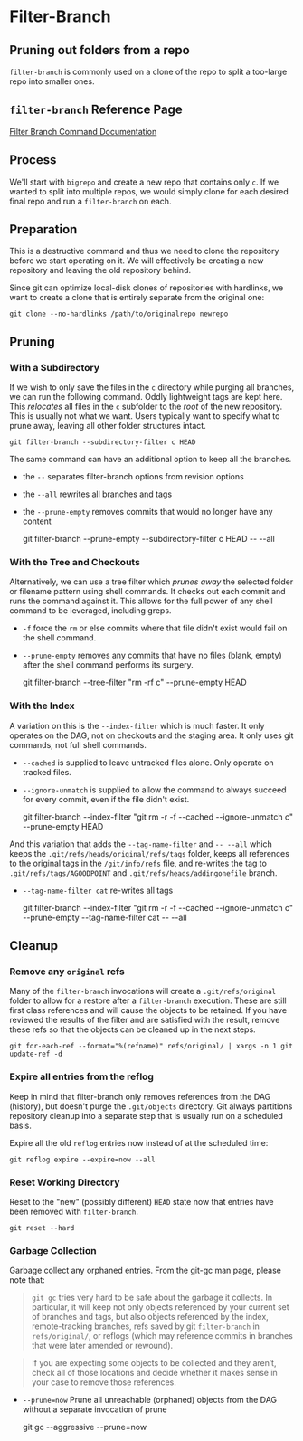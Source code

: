 # Filter-Branch

## Pruning out folders from a repo
`filter-branch` is commonly used on a clone of the repo to split a too-large repo into smaller ones.

## `filter-branch` Reference Page

[Filter Branch Command Documentation](http://www.kernel.org/pub/software/scm/git/docs/git-filter-branch.html)


## Process
We'll start with `bigrepo` and create a new repo that contains only `c`. If we wanted to split into multiple repos, we would simply clone for each desired final repo and run a `filter-branch` on each.


## Preparation
This is a destructive command and thus we need to clone the repository before we start operating on it. We will effectively be creating a new repository and leaving the old repository behind.

Since git can optimize local-disk clones of repositories with hardlinks, we want to create a clone that is entirely separate from the original one:

    git clone --no-hardlinks /path/to/originalrepo newrepo


## Pruning

### With a Subdirectory

If we wish to only save the files in the `c` directory while purging all branches, we can run the following command. Oddly lightweight tags are kept here. This _relocates_ all files in the `c` subfolder to the _root_ of the new repository. This is usually not what we want. Users typically want to specify what to prune away, leaving all other folder structures intact.

    git filter-branch --subdirectory-filter c HEAD


The same command can have an additional option to keep all the branches.

* the `--` separates filter-branch options from revision options
* the `--all` rewrites all branches and tags
* the `--prune-empty` removes commits that would no longer have any content

    git filter-branch --prune-empty --subdirectory-filter c HEAD -- --all


### With the Tree and Checkouts

Alternatively, we can use a tree filter which _prunes away_ the selected folder or filename pattern using shell commands. It checks out each commit and runs the command against it. This allows for the full power of any shell command to be leveraged, including greps.

* `-f` force the `rm` or else commits where that file didn't exist would fail on the shell command.
* `--prune-empty` removes any commits that have no files (blank, empty) after the shell command performs its surgery.

    git filter-branch --tree-filter "rm -rf c" --prune-empty HEAD


### With the Index

A variation on this is the `--index-filter` which is much faster. It only operates on the DAG, not on checkouts and the staging area. It only uses git commands, not full shell commands.

* `--cached` is supplied to leave untracked files alone. Only operate on tracked files.
* `--ignore-unmatch` is supplied to allow the command to always succeed for every commit, even if the file didn't exist.

    git filter-branch --index-filter "git rm -r -f --cached --ignore-unmatch c" --prune-empty HEAD


And this variation that adds the `--tag-name-filter` and `-- --all` which keeps the `.git/refs/heads/original/refs/tags` folder, keeps all references to the original tags in the `/git/info/refs` file, and re-writes the tag to `.git/refs/tags/AGOODPOINT` and `.git/refs/heads/addingonefile` branch.

* `--tag-name-filter cat` re-writes all tags

    git filter-branch --index-filter "git rm -r -f --cached --ignore-unmatch c" --prune-empty --tag-name-filter cat -- --all


## Cleanup

### Remove any `original` refs

Many of the `filter-branch` invocations will create a `.git/refs/original` folder to allow for a restore after a `filter-branch` execution. These are still first class references and will cause the objects to be retained. If you have reviewed the results of the filter and are satisfied with the result, remove these refs so that the objects can be cleaned up in the next steps.

    git for-each-ref --format="%(refname)" refs/original/ | xargs -n 1 git update-ref -d


### Expire all entries from the reflog

Keep in mind that filter-branch only removes references from the DAG (history), but doesn't purge the `.git/objects` directory. Git always partitions repository cleanup into a separate step that is usually run on a scheduled basis.

Expire all the old `reflog` entries now instead of at the scheduled time:

    git reflog expire --expire=now --all


### Reset Working Directory

Reset to the "new" (possibly different) `HEAD` state now that entries have been removed with `filter-branch`.

    git reset --hard


### Garbage Collection

Garbage collect any orphaned entries. From the git-gc man page, please note that:

> `git gc` tries very hard to be safe about the garbage it collects. In particular, it will keep not only objects referenced by your current set of branches and tags, but also objects referenced by the index, remote-tracking branches, refs saved by git `filter-branch` in `refs/original/`, or reflogs (which may reference commits in branches that were later amended or rewound).

> If you are expecting some objects to be collected and they aren’t, check all of those locations and decide whether it makes sense in your case to remove those references.

* `--prune=now` Prune all unreachable (orphaned) objects from the DAG without a separate invocation of prune

    git gc --aggressive --prune=now
    
